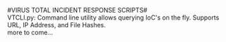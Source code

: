 #VIRUS TOTAL INCIDENT RESPONSE SCRIPTS# <br>
VTCLI.py: Command line utility allows querying IoC's on the fly.  Supports URL, IP Address, and File Hashes. <br>
more to come...
